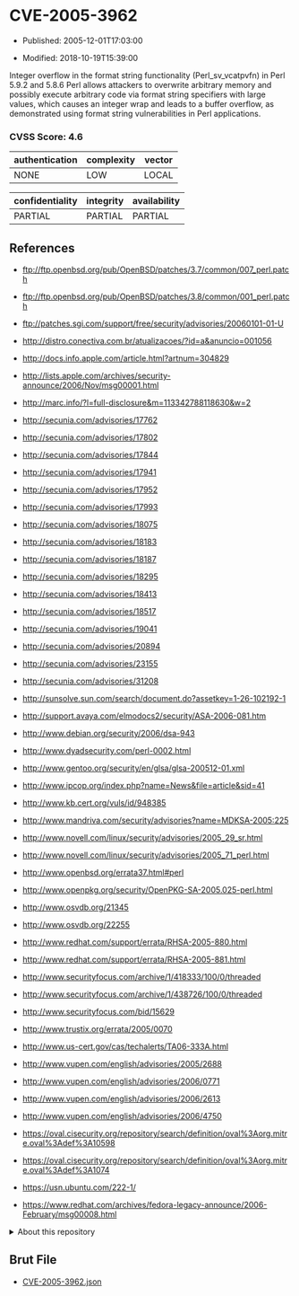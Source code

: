 # CVE-2005-3962

- Published: 2005-12-01T17:03:00

- Modified: 2018-10-19T15:39:00

Integer overflow in the format string functionality (Perl_sv_vcatpvfn) in Perl 5.9.2 and 5.8.6 Perl allows attackers to overwrite arbitrary memory and possibly execute arbitrary code via format string specifiers with large values, which causes an integer wrap and leads to a buffer overflow, as demonstrated using format string vulnerabilities in Perl applications.

### CVSS Score: **4.6**

| authentication | complexity | vector |
| --- | --- | --- |
| NONE | LOW | LOCAL |

| confidentiality | integrity | availability |
| --- | --- | --- |
| PARTIAL | PARTIAL | PARTIAL |

## References

* ftp://ftp.openbsd.org/pub/OpenBSD/patches/3.7/common/007_perl.patch

* ftp://ftp.openbsd.org/pub/OpenBSD/patches/3.8/common/001_perl.patch

* ftp://patches.sgi.com/support/free/security/advisories/20060101-01-U

* http://distro.conectiva.com.br/atualizacoes/?id=a&anuncio=001056

* http://docs.info.apple.com/article.html?artnum=304829

* http://lists.apple.com/archives/security-announce/2006/Nov/msg00001.html

* http://marc.info/?l=full-disclosure&m=113342788118630&w=2

* http://secunia.com/advisories/17762

* http://secunia.com/advisories/17802

* http://secunia.com/advisories/17844

* http://secunia.com/advisories/17941

* http://secunia.com/advisories/17952

* http://secunia.com/advisories/17993

* http://secunia.com/advisories/18075

* http://secunia.com/advisories/18183

* http://secunia.com/advisories/18187

* http://secunia.com/advisories/18295

* http://secunia.com/advisories/18413

* http://secunia.com/advisories/18517

* http://secunia.com/advisories/19041

* http://secunia.com/advisories/20894

* http://secunia.com/advisories/23155

* http://secunia.com/advisories/31208

* http://sunsolve.sun.com/search/document.do?assetkey=1-26-102192-1

* http://support.avaya.com/elmodocs2/security/ASA-2006-081.htm

* http://www.debian.org/security/2006/dsa-943

* http://www.dyadsecurity.com/perl-0002.html

* http://www.gentoo.org/security/en/glsa/glsa-200512-01.xml

* http://www.ipcop.org/index.php?name=News&file=article&sid=41

* http://www.kb.cert.org/vuls/id/948385

* http://www.mandriva.com/security/advisories?name=MDKSA-2005:225

* http://www.novell.com/linux/security/advisories/2005_29_sr.html

* http://www.novell.com/linux/security/advisories/2005_71_perl.html

* http://www.openbsd.org/errata37.html#perl

* http://www.openpkg.org/security/OpenPKG-SA-2005.025-perl.html

* http://www.osvdb.org/21345

* http://www.osvdb.org/22255

* http://www.redhat.com/support/errata/RHSA-2005-880.html

* http://www.redhat.com/support/errata/RHSA-2005-881.html

* http://www.securityfocus.com/archive/1/418333/100/0/threaded

* http://www.securityfocus.com/archive/1/438726/100/0/threaded

* http://www.securityfocus.com/bid/15629

* http://www.trustix.org/errata/2005/0070

* http://www.us-cert.gov/cas/techalerts/TA06-333A.html

* http://www.vupen.com/english/advisories/2005/2688

* http://www.vupen.com/english/advisories/2006/0771

* http://www.vupen.com/english/advisories/2006/2613

* http://www.vupen.com/english/advisories/2006/4750

* https://oval.cisecurity.org/repository/search/definition/oval%3Aorg.mitre.oval%3Adef%3A10598

* https://oval.cisecurity.org/repository/search/definition/oval%3Aorg.mitre.oval%3Adef%3A1074

* https://usn.ubuntu.com/222-1/

* https://www.redhat.com/archives/fedora-legacy-announce/2006-February/msg00008.html

<details>
<summary>About this repository</summary> 

  This repository is part of the project [Live Hack CVE](https://github.com/Live-Hack-CVE). Main website can be found [www.live-hack.org](https://www.live-hack.org) 
  
  Made by [Sn0wAlice](https://github.com/Sn0wAlice) for the people that care about security and need to have a feed of the latest CVEs. Hope you enjoy it, don't forget to star the repo and follow me on [Twitter](https://twitter.com/Sn0wAlice) and [Github](https://github.com/Sn0wAlice). And that is my [personnal website](https://www.alice-snow.me/)

  - [Home Page](https://github.com/Live-Hack-CVE)
  - [Framework](https://github.com/Live-Hack-CVE/cve-framework)
  - [CVE database](https://github.com/Live-Hack-CVE/full_database)
  - [Changelog](https://github.com/Live-Hack-CVE/Changelog)
</details>

## Brut File

* [CVE-2005-3962.json](https://raw.githubusercontent.com/Live-Hack-CVE/full_database/main/cves/2005/CVE-2005-3962.json)

